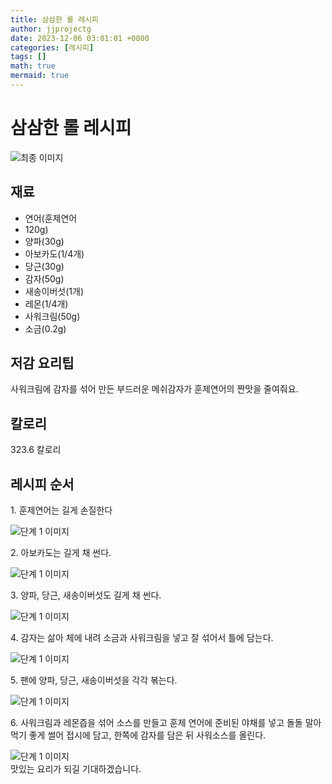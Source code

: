 ```yaml
---
title: 삼삼한 롤 레시피
author: jjprojectg
date: 2023-12-06 03:01:01 +0000
categories: [레시피]
tags: []
math: true
mermaid: true
---
```

<meta name="og:type" content="website"/>
<meta charset="UTF-8"/>
<div class="header">
  <h1>삼삼한 롤 레시피</h1>
</div>

<div class="container my-4">
  <div class="row">
    <div class="col-12 col-md-6">
      <div class="recipe-image">
        <img src="http://www.foodsafetykorea.go.kr/uploadimg/cook/10_00659_2.png" class="step-image" alt="최종 이미지"/>
      </div>
    </div>
    <div class="col-12 col-md-6">
      <div class="ingredients">
        <h2>재료</h2>
        <ul class="card">
          <li> 연어(훈제연어 </li>
          <li>  120g) </li>
          <li>  양파(30g) </li>
          <li>  아보카도(1/4개) </li>
          <li>  당근(30g) </li>
          <li> 감자(50g) </li>
          <li>  새송이버섯(1개) </li>
          <li>  레몬(1/4개) </li>
          <li>  사워크림(50g) </li>
          <li> 소금(0.2g) </li>
</ul>
      </div>
    </div>
    <div class="col-12 col-md-6">
      <div class="ingredients">
        <h2>저감 요리팁</h2>
        <div class="card"> 
          <p>
            사워크림에 감자를 섞어 만든 부드러운 메쉬감자가 훈제연어의 짠맛을 줄여줘요.
          </p>
        </div>
      </div>
      <div class="ingredients">
        <h2>칼로리</h2>
        <div class="card"> 
          <p>
            323.6 칼로리
          </p>
        </div>
      </div>
    </div>
  </div>

  <h2 class="my-4">레시피 순서</h2>
  <div class="card recipe-card">
    <div class="card-body recipe-step">
      <p class="card-text step-description">1. 훈제연어는 길게 손질한다</p>
      <img src="http://www.foodsafetykorea.go.kr/uploadimg/cook/20_00659_1.png" alt="단계 1 이미지" class="step-image"/>
    </div>
  </div>
  <div class="card recipe-card">
    <div class="card-body recipe-step">
      <p class="card-text step-description">2. 아보카도는 길게 채 썬다.</p>
      <img src="http://www.foodsafetykorea.go.kr/uploadimg/cook/20_00659_2.png" alt="단계 1 이미지" class="step-image"/>
    </div>
  </div>
  <div class="card recipe-card">
    <div class="card-body recipe-step">
      <p class="card-text step-description">3. 양파, 당근, 새송이버섯도 길게 채
썬다.</p>
      <img src="http://www.foodsafetykorea.go.kr/uploadimg/cook/20_00659_3.png" alt="단계 1 이미지" class="step-image"/>
    </div>
  </div>
  <div class="card recipe-card">
    <div class="card-body recipe-step">
      <p class="card-text step-description">4. 감자는 삶아 체에 내려 소금과
사워크림을 넣고 잘 섞어서 틀에
담는다.</p>
      <img src="http://www.foodsafetykorea.go.kr/uploadimg/cook/20_00659_4.png" alt="단계 1 이미지" class="step-image"/>
    </div>
  </div>
  <div class="card recipe-card">
    <div class="card-body recipe-step">
      <p class="card-text step-description">5. 팬에 양파, 당근, 새송이버섯을 각각
볶는다.</p>
      <img src="http://www.foodsafetykorea.go.kr/uploadimg/cook/20_00659_5.png" alt="단계 1 이미지" class="step-image"/>
    </div>
  </div>
  <div class="card recipe-card">
    <div class="card-body recipe-step">
      <p class="card-text step-description">6. 사워크림과 레몬즙을 섞어 소스를
만들고 훈제 연어에 준비된 야채를
넣고 돌돌 말아 먹기 좋게 썰어 접시에
담고, 한쪽에 감자를 담은 뒤
사워소스를 올린다.</p>
      <img src="http://www.foodsafetykorea.go.kr/uploadimg/cook/20_00659_6.png" alt="단계 1 이미지" class="step-image"/>
    </div>
  </div>

</div>
맛있는 요리가 되길 기대하겠습니다.
